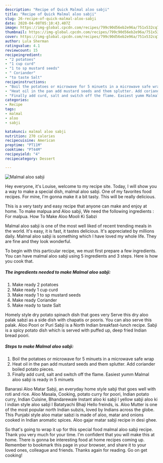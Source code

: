 ```yaml
---
description: "Recipe of Quick Malmal aloo sabji"
title: "Recipe of Quick Malmal aloo sabji"
slug: 26-recipe-of-quick-malmal-aloo-sabji
date: 2020-04-08T05:10:43.407Z
image: https://img-global.cpcdn.com/recipes/799c90d56eb2e96a/751x532cq70/malmal-aloo-sabji-recipe-main-photo.jpg
thumbnail: https://img-global.cpcdn.com/recipes/799c90d56eb2e96a/751x532cq70/malmal-aloo-sabji-recipe-main-photo.jpg
cover: https://img-global.cpcdn.com/recipes/799c90d56eb2e96a/751x532cq70/malmal-aloo-sabji-recipe-main-photo.jpg
author: Lula Sherman
ratingvalue: 4.1
reviewcount: 15
recipeingredient:
- "2 potatoes"
- "1 cup curd"
- "1 to sp mustard seeds"
- " Coriander"
- "to taste Salt"
recipeinstructions:
- "Boil the potatoes or microwave for 5 minuets in a microwave safe wrap"
- "Heat oil in the pan add mustard seeds and them splutter. Add coriander boiled potato pieces."
- "Finally add curd, salt and switch off the flame. Easiest yumm Malmal aloo sabji is ready in 5 minuets"
categories:
- Recipe
tags:
- malmal
- aloo
- sabji

katakunci: malmal aloo sabji 
nutrition: 270 calories
recipecuisine: American
preptime: "PT11M"
cooktime: "PT44M"
recipeyield: "4"
recipecategory: Dessert

---
```



![Malmal aloo sabji](https://img-global.cpcdn.com/recipes/799c90d56eb2e96a/751x532cq70/malmal-aloo-sabji-recipe-main-photo.jpg)

Hey everyone, it's Louise, welcome to my recipe site. Today, I will show you a way to make a special dish, malmal aloo sabji. One of my favorites food recipes. For mine, I'm gonna make it a bit tasty. This will be really delicious.

This is a very tasty and easy recipe that anyone can make and enjoy at home. To make malpua and Aloo sabji, We need the following ingredients : For malpua. How To Make Aloo Mooli Ki Sabzi

Malmal aloo sabji is one of the most well liked of recent trending meals in the world. It's easy, it is fast, it tastes delicious. It's appreciated by millions daily. Malmal aloo sabji is something which I have loved my whole life. They are fine and they look wonderful.


To begin with this particular recipe, we must first prepare a few ingredients. You can have malmal aloo sabji using 5 ingredients and 3 steps. Here is how you cook that.

<!--inarticleads1-->

##### The ingredients needed to make Malmal aloo sabji:

1. Make ready 2 potatoes
1. Make ready 1 cup curd
1. Make ready 1 to sp mustard seeds
1. Make ready  Coriander
1. Make ready to taste Salt


Homely style dry potato spinach dish that goes very Serve this dry aloo palak sabzi as a side dish with chapatis or pooris. You can also serve this palak. Aloo Poori or Puri Sabji is a North Indian breakfast-lunch recipe. Sabji is a spicy potato dish which is served with puffed up, deep fried Indian bread poori. 

<!--inarticleads2-->

##### Steps to make Malmal aloo sabji:

1. Boil the potatoes or microwave for 5 minuets in a microwave safe wrap
1. Heat oil in the pan add mustard seeds and them splutter. Add coriander boiled potato pieces.
1. Finally add curd, salt and switch off the flame. Easiest yumm Malmal aloo sabji is ready in 5 minuets


Banarasi Aloo Matar Sabji, an everyday home style sabji that goes well with roti and rice. Aloo Masala, Cooking, potato curry for poori, Indian potato curry, Indian Cuisine, Bhandarewale Instant aloo ki sabji l yellow sabji aloo ki l indian style aloo sabji I Batatyachi Bhaji Hello freinds, is. Aloo Mutter is one of the most popular north Indian subzis, loved by Indians across the globe. This Punjabi style aloo matar sabzi is made of aloo, matar and onions cooked in Indian aromatic spices. Aloo gajar matar sabji recipe in desi ghee. 

So that's going to wrap it up for this special food malmal aloo sabji recipe. Thank you very much for your time. I'm confident that you will make this at home. There is gonna be interesting food at home recipes coming up. Remember to bookmark this page in your browser, and share it to your loved ones, colleague and friends. Thanks again for reading. Go on get cooking!

